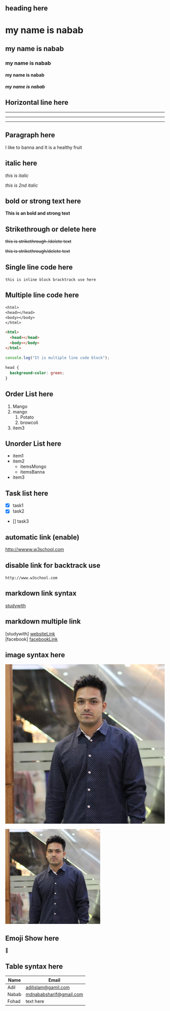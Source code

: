 <!--Markdow Practise-->

## heading here

# my name is nabab 
## my name is nabab
### my name is nabab
#### my name is nabab
##### my name is nabab




## Horizontal line here
---
---
---


## Paragraph here
<p>I like to banna and It is a healthy fruit </p>


## italic here
<i>this is italic</i> 

_this is 2nd italic_


## bold or strong text here
**This is an bold and strong text**


## Strikethrough or delete here
<del>this is strikethrough /delete text</del>

~~this is strikethrough/delete text~~


## Single line code here
`this is inline block bracktrack use here`


## Multiple line code here

```
<html>
<head></head>
<body></body>
</html>
```

```html
<html>
  <head></head>
  <body></body>
</html>
```

```javascript
console.log("It is multiple line code block");
```

```css
head {
  background-color: green;
}
```



## Order List here

1. Mango
2. mango
    1. Potato
    2. browcoli
3. item3


## Unorder List here
- item1
- item2
  - itemsMongo
  - itemsBanna
- item3


## Task  list here 
- [x] task1
- [x] task2
- [] task3


## automatic link (enable)
http://wwww.w3school.com



## disable link for backtrack use
`http://www.w3school.com`


## markdown link syntax
[studywith](http://www.w3school.com)


## markdown multiple link 
[studywith] [websiteLink]  
[facebook] [facebookLink]


<!-- all link is here --> 
[websiteLink]:http://www.w3school.com   
[facebookLink]:http://www.w3school.com


## image syntax here

![profile](./images/profile.jpg)


<img src="./images/profile.jpg" width="300px" title="Profile picture" />


## Emoji Show here 

💌

## Table syntax here

|Name|Email|
|-----|-----|
|Adil|adilislam@gamil.com|
|Nabab | mdnababsharif@gmail.com|
|Fohad|text here|

